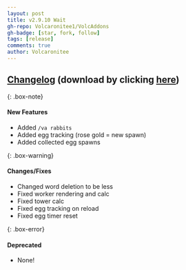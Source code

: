 ```yaml
---
layout: post
title: v2.9.10 Wait
gh-repo: Volcaronitee1/VolcAddons
gh-badge: [star, fork, follow]
tags: [release]
comments: true
author: Volcaronitee
---
```


## [Changelog](https://github.com/Volcaronitee1/VolcAddons/releases/tag/v2.9.10) (download by clicking [here](https://github.com/Volcaronitee1/VolcAddons/releases/download/v2.9.10/VolcAddons.zip))

{: .box-note}

#### New Features

- Added `/va rabbits`
- Added egg tracking (rose gold = new spawn)
- Added collected egg spawns

{: .box-warning}

#### Changes/Fixes

- Changed word deletion to be less
- Fixed worker rendering and calc
- Fixed tower calc
- Fixed egg tracking on reload
- Fixed egg timer reset

{: .box-error}

#### Deprecated

- None!
